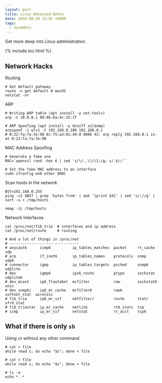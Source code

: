 ```yaml
---
layout: post
title: Linux Advanced Notes
date: 2018-08-28 23:02 +0800
tags:
  - SysAdmin
---
```


Get more deep into Linux administration.

{% include toc.html %}


## Network Hacks

Routing

```shell
# Get default gateway
route -n get default # macOS
netstat -nr
```

ARP

```shell
# Writing ARP table (apt install -y net-tools)
arp -s 10.0.0.1 00:8b:8a:4c:25:1f

# ARP Spoofing (apt install -y dsniff ssldump)
arpspoof -i wls1 -t 192.168.0.109 192.168.0.1
# 0:22:fa:7a:3e:98 8c:f5:a3:81:44:0 0806 42: arp reply 192.168.0.1 is-at 0:22:fa:7a:3e:98
```

MAC Address Spoofing

```shell
# Generate a fake one
MAC=`openssl rand -hex 6 | sed 's/\(..\)/\1:/g; s/.$//'`

# Set the fake MAC address to an interface
sudo ifconfig en0 ether $MAC
```

Scan hosts in the network

```shell
BST=192.168.0.255
ping -c3 $BST | grep 'bytes from' | awk '{print $4}' | sed 's/://g' | sort -u > /tmp/hosts

nmap -iL /tmp/hosts
```

Network Interfaces

```shell
cat /proc/net/fib_trie  # interfaces and ip address
cat /proc/net/route     # routing

# And a lot of things in /proc/net
# --------------------------------
# anycast6      icmp6          ip_tables_matches  packet     rt_cache      udp
# arp           if_inet6       ip_tables_names    protocols  snmp          udp6
# connector     igmp           ip_tables_targets  psched     snmp6         udplite
# dev           igmp6          ipv6_route         ptype      sockstat      udplite6
# dev_mcast     ip6_flowlabel  mcfilter           raw        sockstat6     unix
# dev_snmp6/    ip6_mr_cache   mcfilter6          raw6       softnet_stat  wireless
# fib_trie      ip6_mr_vif     netfilter/         route      stat/         xfrm_stat
# fib_triestat  ip_mr_cache    netlink            rt6_stats  tcp
# icmp          ip_mr_vif      netstat            rt_acct    tcp6

```

## What if there is only `sh`

Using `sh` without any other command

```shell
# cat < file
while read s; do echo "$s"; done < file

# cat > file
while read s; do echo "$s"; done > file

# ls -a
echo * .*
```


